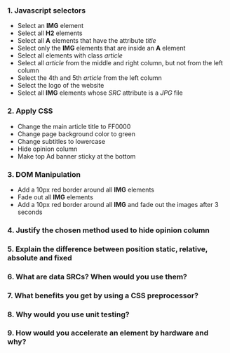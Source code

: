 ### 1. Javascript selectors

* Select an __IMG__ element
* Select all __H2__ elements
* Select all __A__ elements that have the attribute _title_
* Select only the __IMG__ elements that are inside an __A__ element
* Select all elements with class _article_
* Select all _article_ from the middle and right column, but not from the left column
* Select the 4th and 5th _article_ from the left column
* Select the logo of the website
* Select all __IMG__ elements whose _SRC_ attribute is a _JPG_ file

### 2. Apply CSS

* Change the main article title to FF0000
* Change page background color to green
* Change subtitles to lowercase
* Hide opinion column
* Make top Ad banner sticky at the bottom

### 3. DOM Manipulation

* Add a 10px red border around all __IMG__ elements 
* Fade out all __IMG__ elements
* Add a 10px red border around all __IMG__ and fade out the images after 3 seconds

### 4. Justify the chosen method used to hide opinion column

### 5. Explain the difference between position static, relative, absolute and fixed

### 6. What are data SRCs? When would you use them?

### 7. What benefits you get by using a CSS preprocessor?

### 8. Why would you use unit testing?

### 9. How would you accelerate an element by hardware and why?



